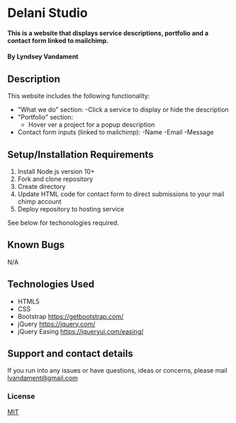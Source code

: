 # Delani Studio
#### This is a website that displays service descriptions, portfolio and a contact form linked to mailchimp. 
#### By Lyndsey Vandament
## Description
This website includes the following functionality:
- "What we do" section:
    -Click a service to display or hide the description
- "Portfolio" section:
    - Hover ver a project for a popup description
- Contact form inputs (linked to mailchimp):
    -Name
    -Email
    -Message

## Setup/Installation Requirements
1. Install Node.js version 10+
2. Fork and clone repository
3. Create directory
4. Update HTML code for contact form to direct submissions to your mail chimp account
4. Deploy repository to hosting service

See below for techonologies required.

## Known Bugs
N/A

## Technologies Used
- HTML5
- CSS
- Bootstrap https://getbootstrap.com/
- jQuery https://jquery.com/ 
- jQuery Easing https://jqueryui.com/easing/

## Support and contact details
If you run into any issues or have questions, ideas or concerns, please mail lvandament@gmail.com

### License
[MIT](https://choosealicense.com/licenses/mit/)